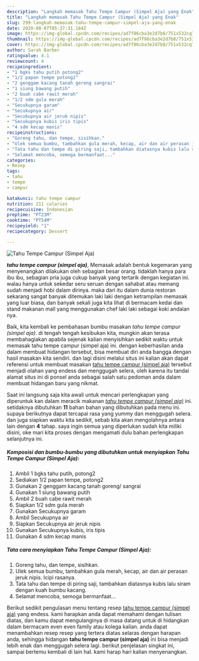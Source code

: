 ```yaml
---
description: "Langkah memasak Tahu Tempe Campur (Simpel Aja) yang Enak"
title: "Langkah memasak Tahu Tempe Campur (Simpel Aja) yang Enak"
slug: 299-langkah-memasak-tahu-tempe-campur-simpel-aja-yang-enak
date: 2020-08-07T05:37:31.184Z
image: https://img-global.cpcdn.com/recipes/ad7f86cba3e2d7b8/751x532cq70/tahu-tempe-campur-simpel-aja-foto-resep-utama.jpg
thumbnail: https://img-global.cpcdn.com/recipes/ad7f86cba3e2d7b8/751x532cq70/tahu-tempe-campur-simpel-aja-foto-resep-utama.jpg
cover: https://img-global.cpcdn.com/recipes/ad7f86cba3e2d7b8/751x532cq70/tahu-tempe-campur-simpel-aja-foto-resep-utama.jpg
author: Sarah Barber
ratingvalue: 4.1
reviewcount: 4
recipeingredient:
- "1 bgks tahu putih potong2"
- "1/2 papan tempe potong2"
- "2 genggam kacang tanah goreng sangrai"
- "1 siung bawang putih"
- "2 buah cabe rawit merah"
- "1/2 sdm gula merah"
- "Secukupnya garam"
- "Secukupnya air"
- "Secukupnya air jeruk nipis"
- "Secukupnya kubis iris tipis"
- "4 sdm kecap manis"
recipeinstructions:
- "Goreng tahu, dan tempe, sisihkan."
- "Ulek semua bumbu, tambahkan gula merah, kecap, air dan air perasan jeruk nipis. Icipi rasanya."
- "Tata tahu dan tempe di piring saji, tambahkan diatasnya kubis lalu siram dengan kuah bumbu kacang."
- "Selamat mencoba, semoga bermanfaat..."
categories:
- Resep
tags:
- tahu
- tempe
- campur

katakunci: tahu tempe campur 
nutrition: 211 calories
recipecuisine: Indonesian
preptime: "PT23M"
cooktime: "PT54M"
recipeyield: "1"
recipecategory: Dessert

---
```



![Tahu Tempe Campur (Simpel Aja)](https://img-global.cpcdn.com/recipes/ad7f86cba3e2d7b8/751x532cq70/tahu-tempe-campur-simpel-aja-foto-resep-utama.jpg)

<b><i>tahu tempe campur (simpel aja)</i></b>, Memasak adalah bentuk kegemaran yang menyenangkan dilakukan oleh sebagian besar orang. tidaklah hanya para ibu ibu, sebagian pria juga cukup banyak yang tertarik dengan kegiatan ini. walau hanya untuk sekedar seru seruan dengan sahabat atau memang sudah menjadi hobi dalam dirinya. maka dari itu dalam dunia restoran sekarang sangat banyak ditemukan laki laki dengan ketrampilan memasak yang luar biasa, dan banyak sekali juga kita lihat di bermacam kedai dan stand makanan mall yang menggunakan chef laki laki sebagai koki andalan nya.



Baik, kita kembali ke pembahasan bumbu masakan <i>tahu tempe campur (simpel aja)</i>. di tengah tengah kesibukan kita, mungkin akan terasa membahagiakan apabila sejenak kalian menyisihkan sedikit waktu untuk memasak tahu tempe campur (simpel aja) ini. dengan keberhasilan anda dalam membuat hidangan tersebut, bisa membuat diri anda bangga dengan hasil masakan kita sendiri. dan lagi disini melalui situs ini kalian akan dapat referensi untuk membuat masakan <u>tahu tempe campur (simpel aja)</u> tersebut menjadi olahan yang endess dan menggugah selera, oleh karena itu tandai alamat situs ini di ponsel anda sebagai salah satu pedoman anda dalam membuat hidangan baru yang nikmat.


Saat ini langsung saja kita awali untuk mencari perlengkapan yang diperuntuk kan dalam meracik makanan <u><i>tahu tempe campur (simpel aja)</i></u> ini. setidaknya dibutuhkan <b>11</b> bahan bahan yang dibutuhkan pada menu ini. supaya berikutnya dapat tercapai rasa yang yummy dan menggugah selera. dan juga siapkan waktu kita sedikit, sebab kita akan mengolahnya antara lain dengan <b>4</b> tahap. saya ingin semua yang diperlukan sudah kita miliki disini, oke mari kita proses dengan mengamati dulu bahan perlengkapan selanjutnya ini.

<!--inarticleads1-->

##### Komposisi dan bumbu-bumbu yang dibutuhkan untuk menyiapkan Tahu Tempe Campur (Simpel Aja):

1. Ambil 1 bgks tahu putih, potong2
1. Sediakan 1/2 papan tempe, potong2
1. Gunakan 2 genggam kacang tanah goreng/ sangrai
1. Gunakan 1 siung bawang putih
1. Ambil 2 buah cabe rawit merah
1. Siapkan 1/2 sdm gula merah
1. Gunakan Secukupnya garam
1. Ambil Secukupnya air
1. Siapkan Secukupnya air jeruk nipis
1. Gunakan Secukupnya kubis, iris tipis
1. Gunakan 4 sdm kecap manis




<!--inarticleads2-->

##### Tata cara menyiapkan Tahu Tempe Campur (Simpel Aja):

1. Goreng tahu, dan tempe, sisihkan.
1. Ulek semua bumbu, tambahkan gula merah, kecap, air dan air perasan jeruk nipis. Icipi rasanya.
1. Tata tahu dan tempe di piring saji, tambahkan diatasnya kubis lalu siram dengan kuah bumbu kacang.
1. Selamat mencoba, semoga bermanfaat...




Berikut sedikit pengulasan menu tentang resep <u>tahu tempe campur (simpel aja)</u> yang endess. kami harapkan anda dapat memahami dengan tulisan diatas, dan kamu dapat mengulanginya di masa datang untuk di hidangkan dalam bermacam even even family atau kolega kalian. anda dapat menambahkan resep resep yang tertera diatas selaras dengan harapan anda, sehingga hidangan <b>tahu tempe campur (simpel aja)</b> ini bisa menjadi lebih enak dan menggugah selera lagi. berikut penjelasan singkat ini, sampai bertemu kembali di lain hal. kami harap hari kalian menyenangkan.
